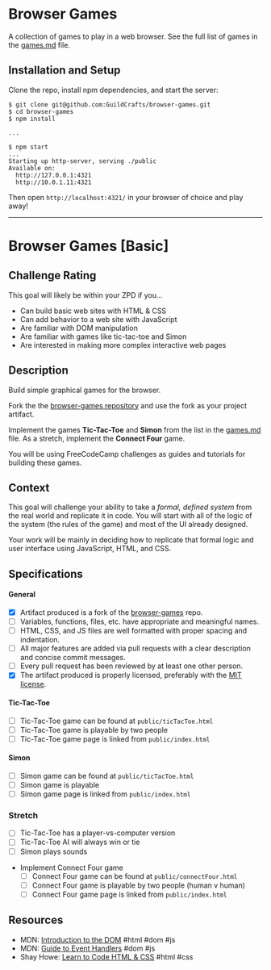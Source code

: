 # Browser Games

A collection of games to play in a web browser. See the full list of games in the [games.md](games.md) file.

## Installation and Setup

Clone the repo, install npm dependencies, and start the server:

```shell-session
$ git clone git@github.com:GuildCrafts/browser-games.git
$ cd browser-games
$ npm install

...

$ npm start
...
Starting up http-server, serving ./public
Available on:
  http://127.0.0.1:4321
  http://10.0.1.11:4321
```

Then open `http://localhost:4321/` in your browser of choice and play away!

---

# Browser Games [Basic]

## Challenge Rating

This goal will likely be within your ZPD if you...

- Can build basic web sites with HTML & CSS
- Can add behavior to a web site with JavaScript
- Are familiar with DOM manipulation
- Are familiar with games like tic-tac-toe and Simon
- Are interested in making more complex interactive web pages

## Description

Build simple graphical games for the browser.

Fork the the [browser-games repository][browser-games] and use the fork as your project artifact.

Implement the games **Tic-Tac-Toe** and **Simon** from the list in the [games.md][games-list] file. As a stretch, implement the **Connect Four** game.

You will be using FreeCodeCamp challenges as guides and tutorials for building these games.

## Context

This goal will challenge your ability to take a _formal, defined system_ from the real world and replicate it in code. You will start with all of the logic of the system (the rules of the game) and most of the UI already designed.

Your work will be mainly in deciding how to replicate that formal logic and user interface using JavaScript, HTML, and CSS.

## Specifications

#### General

- [x] Artifact produced is a fork of the [browser-games][browser-games] repo.
- [ ] Variables, functions, files, etc. have appropriate and meaningful names.
- [ ] HTML, CSS, and JS files are well formatted with proper spacing and indentation.
- [ ] All major features are added via pull requests with a clear description and concise commit messages.
- [ ] Every pull request has been reviewed by at least one other person.
- [x] The artifact produced is properly licensed, preferably with the [MIT license][mit-license].

#### Tic-Tac-Toe

- [ ] Tic-Tac-Toe game can be found at `public/ticTacToe.html`
- [ ] Tic-Tac-Toe game is playable by two people
- [ ] Tic-Tac-Toe game page is linked from `public/index.html`

#### Simon

- [ ] Simon game can be found at `public/ticTacToe.html`
- [ ] Simon game is playable
- [ ] Simon game page is linked from `public/index.html`

### Stretch

- [ ] Tic-Tac-Toe has a player-vs-computer version
- [ ] Tic-Tac-Toe AI will always win or tie
- [ ] Simon plays sounds
- Implement Connect Four game
  - [ ] Connect Four game can be found at `public/connectFour.html`
  - [ ] Connect Four game is playable by two people (human v human)
  - [ ] Connect Four game page is linked from `public/index.html`

## Resources

- MDN: [Introduction to the DOM](https://developer.mozilla.org/en-US/docs/Web/API/Document_Object_Model/Introduction) #html #dom #js
- MDN: [Guide to Event Handlers](https://developer.mozilla.org/en-US/docs/Web/Guide/Events/Event_handlers) #dom #js
- Shay Howe: [Learn to Code HTML & CSS](http://learn.shayhowe.com/html-css/) #html #css

[browser-games]: https://github.com/GuildCrafts/browser-games
[games-list]: https://github.com/GuildCrafts/browser-games/blob/master/games.md
[basic-games]: https://github.com/GuildCrafts/browser-games/blob/master/games.md#basic-graphical-games
[mit-license]: https://opensource.org/licenses/MIT
